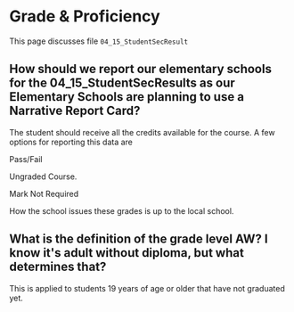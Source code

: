 # Grade & Proficiency 

This page discusses file `04_15_StudentSecResult`

 

##  How should we report our elementary schools for the  04_15_StudentSecResults  as our Elementary Schools are planning to use a Narrative Report Card?  

The student should receive all the credits available for the course. A few options for reporting this data are 

 Pass/Fail 

Ungraded Course.  

Mark Not Required 

How the school issues these grades is up to the local school. 

## What is the definition of the grade level AW? I know it's adult without diploma, but what determines that?

This is applied to students 19 years of age or older that have not graduated yet.